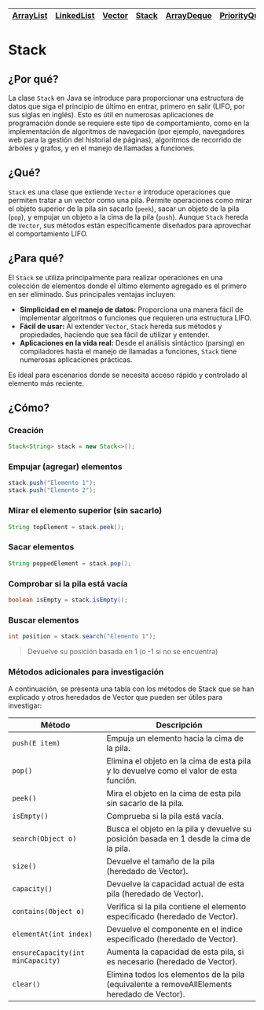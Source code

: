 <div align=right>

|[ArrayList](arraylist.md)|[LinkedList](linkedlist.md)|[Vector](vector.md)|[Stack](stack.md)|[ArrayDeque](arraydeque.md)|[PriorityQueue](priorityqueue.md)|[EnumSet](enumset.md)|
|-|-|-|-|-|-|-|

</div>

# Stack

## ¿Por qué?

La clase `Stack` en Java se introduce para proporcionar una estructura de datos que siga el principio de último en entrar, primero en salir (LIFO, por sus siglas en inglés). Esto es útil en numerosas aplicaciones de programación donde se requiere este tipo de comportamiento, como en la implementación de algoritmos de navegación (por ejemplo, navegadores web para la gestión del historial de páginas), algoritmos de recorrido de árboles y grafos, y en el manejo de llamadas a funciones.

## ¿Qué?

`Stack` es una clase que extiende `Vector` e introduce operaciones que permiten tratar a un vector como una pila. Permite operaciones como mirar el objeto superior de la pila sin sacarlo (`peek`), sacar un objeto de la pila (`pop`), y empujar un objeto a la cima de la pila (`push`). Aunque `Stack` hereda de `Vector`, sus métodos están específicamente diseñados para aprovechar el comportamiento LIFO.

## ¿Para qué?

El `Stack` se utiliza principalmente para realizar operaciones en una colección de elementos donde el último elemento agregado es el primero en ser eliminado. Sus principales ventajas incluyen:

- **Simplicidad en el manejo de datos:** Proporciona una manera fácil de implementar algoritmos o funciones que requieren una estructura LIFO.
- **Fácil de usar:** Al extender `Vector`, `Stack` hereda sus métodos y propiedades, haciendo que sea fácil de utilizar y entender.
- **Aplicaciones en la vida real:** Desde el análisis sintáctico (parsing) en compiladores hasta el manejo de llamadas a funciones, `Stack` tiene numerosas aplicaciones prácticas.

Es ideal para escenarios donde se necesita acceso rápido y controlado al elemento más reciente.

## ¿Cómo?

### Creación

```java
Stack<String> stack = new Stack<>();
```

### Empujar (agregar) elementos

```java
stack.push("Elemento 1");
stack.push("Elemento 2");
```

### Mirar el elemento superior (sin sacarlo)

```java
String topElement = stack.peek();
```

### Sacar elementos

```java
String poppedElement = stack.pop();
```

### Comprobar si la pila está vacía

```java
boolean isEmpty = stack.isEmpty();
```

### Buscar elementos

```java
int position = stack.search("Elemento 1"); 
```

> Devuelve su posición basada en 1 (o -1 si no se encuentra)

### Métodos adicionales para investigación

A continuación, se presenta una tabla con los métodos de Stack que se han explicado y otros heredados de Vector que pueden ser útiles para investigar:

|Método|Descripción|
|-|-|
|`push(E item)`|Empuja un elemento hacia la cima de la pila.
|`pop()`|Elimina el objeto en la cima de esta pila y lo devuelve como el valor de esta función.
|`peek()`|Mira el objeto en la cima de esta pila sin sacarlo de la pila.
|`isEmpty()`|Comprueba si la pila está vacía.
|`search(Object o)`|Busca el objeto en la pila y devuelve su posición basada en 1 desde la cima de la pila.
|`size()`|Devuelve el tamaño de la pila (heredado de Vector).
|`capacity()`|Devuelve la capacidad actual de esta pila (heredado de Vector).
|`contains(Object o)`|Verifica si la pila contiene el elemento especificado (heredado de Vector).
|`elementAt(int index)`|Devuelve el componente en el índice especificado (heredado de Vector).
|`ensureCapacity(int minCapacity)`|Aumenta la capacidad de esta pila, si es necesario (heredado de Vector).
|`clear()`|Elimina todos los elementos de la pila (equivalente a removeAllElements heredado de Vector).
